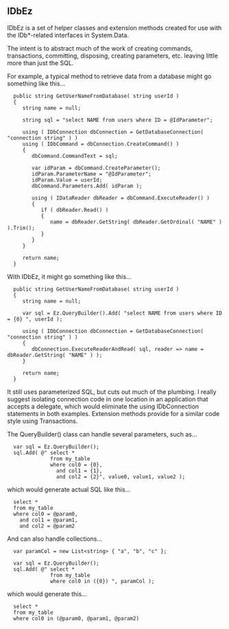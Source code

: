 ## IDbEz

IDbEz is a set of helper classes and extension methods created for use with the IDb*-related interfaces in System.Data.

The intent is to abstract much of the work of creating commands, transactions, committing, disposing, creating parameters, etc. leaving little more than just the SQL.

For example, a typical method to retrieve data from a database might go something like this...

      public string GetUserNameFromDatabase( string userId )
      {
         string name = null;

         string sql = "select NAME from users where ID = @IdParameter";

         using ( IDbConnection dbConnection = GetDatabaseConnection( "connection string" ) )
         using ( IDbCommand = dbConnection.CreateCommand() )
         {
            dbCommand.CommandText = sql;

            var idParam = dbCommand.CreateParameter();
            idParam.ParameterName = "@IdParameter";
            idParam.Value = userId;
            dbCommand.Parameters.Add( idParam );

            using ( IDataReader dbReader = dbCommand.ExecuteReader() )
            {
               if ( dbReader.Read() )
               {
                  name = dbReader.GetString( dbReader.GetOrdinal( "NAME" ) ).Trim();
               }
            }
         }

         return name;
      }

With IDbEz, it might go something like this...

      public string GetUserNameFromDatabase( string userId )
      {
         string name = null;

         var sql = Ez.QueryBuilder().Add( "select NAME from users where ID = {0} ", userId );

         using ( IDbConnection dbConnection = GetDatabaseConnection( "connection string" ) )
         {
            dbConnection.ExecuteReaderAndRead( sql, reader => name = dbReader.GetString( "NAME" ) );
         }

         return name;
      }

It still uses parameterized SQL, but cuts out much of the plumbing. I really suggest isolating connection code in one location in an application that accepts a delegate, which would eliminate the using IDbConnection statements in both examples. Extension methods provide for a similar code style using Transactions.

The QueryBuilder() class can handle several parameters, such as...

      var sql = Ez.QueryBuilder();
      sql.Add( @" select *
                  from my_table
                  where col0 = {0},
                    and col1 = {1},
                    and col2 = {2}", value0, value1, value2 );

which would generate actual SQL like this...

      select *
      from my_table
      where col0 = @param0,
        and col1 = @param1,
        and col2 = @param2

And can also handle collections...

      var paramCol = new List<string> { "a", "b", "c" };

      var sql = Ez.QueryBuilder();
      sql.Add( @" select *
                  from my_table
                  where col0 in ({0}) ", paramCol );

which would generate this...

      select *
      from my_table
      where col0 in (@param0, @param1, @param2)